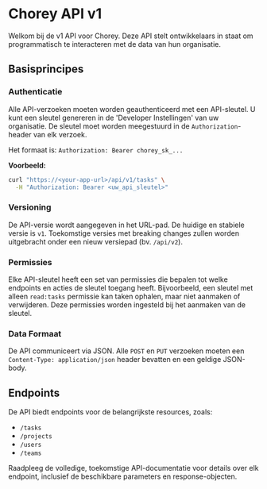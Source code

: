 # Chorey API v1

Welkom bij de v1 API voor Chorey. Deze API stelt ontwikkelaars in staat om programmatisch te interacteren met de data van hun organisatie.

## Basisprincipes

### Authenticatie

Alle API-verzoeken moeten worden geauthenticeerd met een API-sleutel. U kunt een sleutel genereren in de 'Developer Instellingen' van uw organisatie. De sleutel moet worden meegestuurd in de `Authorization`-header van elk verzoek.

Het formaat is: `Authorization: Bearer chorey_sk_...`

**Voorbeeld:**
```bash
curl "https://<your-app-url>/api/v1/tasks" \
  -H "Authorization: Bearer <uw_api_sleutel>"
```

### Versioning

De API-versie wordt aangegeven in het URL-pad. De huidige en stabiele versie is `v1`. Toekomstige versies met breaking changes zullen worden uitgebracht onder een nieuw versiepad (bv. `/api/v2`).

### Permissies

Elke API-sleutel heeft een set van permissies die bepalen tot welke endpoints en acties de sleutel toegang heeft. Bijvoorbeeld, een sleutel met alleen `read:tasks` permissie kan taken ophalen, maar niet aanmaken of verwijderen. Deze permissies worden ingesteld bij het aanmaken van de sleutel.

### Data Formaat

De API communiceert via JSON. Alle `POST` en `PUT` verzoeken moeten een `Content-Type: application/json` header bevatten en een geldige JSON-body.

## Endpoints

De API biedt endpoints voor de belangrijkste resources, zoals:

-   `/tasks`
-   `/projects`
-   `/users`
-   `/teams`

Raadpleeg de volledige, toekomstige API-documentatie voor details over elk endpoint, inclusief de beschikbare parameters en response-objecten.
